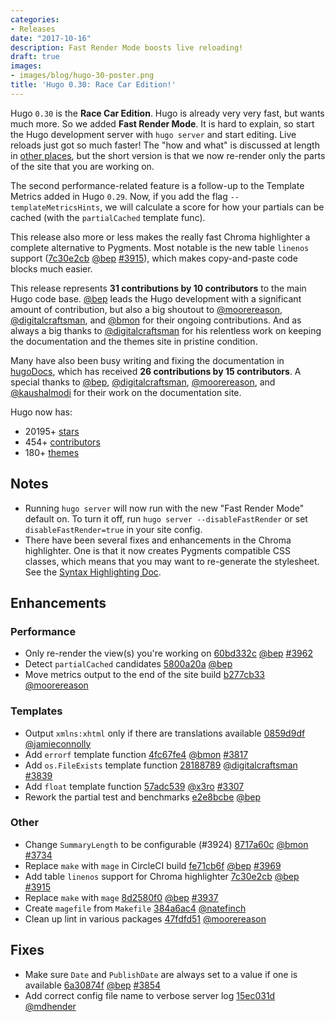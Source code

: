 ```yaml
---
categories:
- Releases
date: "2017-10-16"
description: Fast Render Mode boosts live reloading!
draft: true
images:
- images/blog/hugo-30-poster.png
title: 'Hugo 0.30: Race Car Edition!'
---
```


	
Hugo `0.30` is the **Race Car Edition**. Hugo is already very very fast, but wants much more. So we added **Fast Render Mode**. It is hard to explain, so start the Hugo development server with `hugo server` and start editing. Live reloads just got so much faster! The "how and what" is discussed at length in [other places](https://github.com/gohugoio/hugo/pull/3959), but the short version is that we now re-render only the parts of the site that you are working on.

The second performance-related feature is a follow-up to the Template Metrics added in Hugo `0.29`. Now, if you add the flag `--templateMetricsHints`, we will calculate a score for how your partials can be cached (with the `partialCached` template func).

This release also more or less makes the really fast Chroma highlighter a complete alternative to Pygments. Most notable is the new table `linenos` support ([7c30e2cb](https://github.com/gohugoio/hugo/commit/7c30e2cbb08fdf0e61f80c7f1aa29909aeca4211) [@bep](https://github.com/bep) [#3915](https://github.com/gohugoio/hugo/issues/3915)), which makes copy-and-paste code blocks much easier.

This release represents **31 contributions by 10 contributors** to the main Hugo code base.
[@bep](https://github.com/bep) leads the Hugo development with a significant amount of contribution, but also a big shoutout to [@moorereason](https://github.com/moorereason), [@digitalcraftsman](https://github.com/digitalcraftsman), and [@bmon](https://github.com/bmon) for their ongoing contributions.
And as always a big thanks to [@digitalcraftsman](https://github.com/digitalcraftsman) for his relentless work on keeping the documentation and the themes site in pristine condition.

Many have also been busy writing and fixing the documentation in [hugoDocs](https://github.com/gohugoio/hugoDocs), 
which has received **26 contributions by 15 contributors**. A special thanks to [@bep](https://github.com/bep), [@digitalcraftsman](https://github.com/digitalcraftsman), [@moorereason](https://github.com/moorereason), and [@kaushalmodi](https://github.com/kaushalmodi) for their work on the documentation site.

Hugo now has:

* 20195+ [stars](https://github.com/gohugoio/hugo/stargazers)
* 454+ [contributors](https://github.com/gohugoio/hugo/graphs/contributors)
* 180+ [themes](http://themes.gohugo.io/)

## Notes

* Running `hugo server` will now run with the new "Fast Render Mode" default on. To turn it off, run `hugo server --disableFastRender` or set `disableFastRender=true` in your site config.
* There have been several fixes and enhancements in the Chroma highlighter. One is that it now creates Pygments compatible CSS classes, which means that you may want to re-generate the stylesheet. See the [Syntax Highlighting Doc](https://gohugo.io/content-management/syntax-highlighting/).

## Enhancements

### Performance
* Only re-render the view(s) you're working on [60bd332c](https://github.com/gohugoio/hugo/commit/60bd332c1f68e49e6ac439047e7c660865189380) [@bep](https://github.com/bep) [#3962](https://github.com/gohugoio/hugo/issues/3962)
* Detect `partialCached` candidates [5800a20a](https://github.com/gohugoio/hugo/commit/5800a20a258378440e203a6c4a4343f5077755df) [@bep](https://github.com/bep) 
* Move metrics output to the end of the site build [b277cb33](https://github.com/gohugoio/hugo/commit/b277cb33e4dfa7440fca3b7888026944ce056154) [@moorereason](https://github.com/moorereason) 

### Templates

* Output `xmlns:xhtml` only if there are translations available [0859d9df](https://github.com/gohugoio/hugo/commit/0859d9dfe647db3b8a192da38ad7efb5480a29a1) [@jamieconnolly](https://github.com/jamieconnolly) 
* Add `errorf` template function [4fc67fe4](https://github.com/gohugoio/hugo/commit/4fc67fe44a3c65fc7faaed21d5fa5bb5f87edf2c) [@bmon](https://github.com/bmon) [#3817](https://github.com/gohugoio/hugo/issues/3817)
* Add `os.FileExists` template function [28188789](https://github.com/gohugoio/hugo/commit/2818878994e906c292cbe00cb2a83f1531a21f32) [@digitalcraftsman](https://github.com/digitalcraftsman) [#3839](https://github.com/gohugoio/hugo/issues/3839)
* Add `float` template function [57adc539](https://github.com/gohugoio/hugo/commit/57adc539fc98dcb6fba8070b9611b8bd545f6f7f) [@x3ro](https://github.com/x3ro) [#3307](https://github.com/gohugoio/hugo/issues/3307)
* Rework the partial test and benchmarks [e2e8bcbe](https://github.com/gohugoio/hugo/commit/e2e8bcbec34702a27047b91b6b007a15f1fc0797) [@bep](https://github.com/bep) 

### Other

* Change `SummaryLength` to be configurable (#3924) [8717a60c](https://github.com/gohugoio/hugo/commit/8717a60cc030f4310c1779c0cdd51db37ad636cd) [@bmon](https://github.com/bmon) [#3734](https://github.com/gohugoio/hugo/issues/3734)
* Replace `make` with `mage` in CircleCI build [fe71cb6f](https://github.com/gohugoio/hugo/commit/fe71cb6f5f83cdc8374cf1fc35a6d48102bd4b12) [@bep](https://github.com/bep) [#3969](https://github.com/gohugoio/hugo/issues/3969)
* Add table `linenos` support for Chroma highlighter [7c30e2cb](https://github.com/gohugoio/hugo/commit/7c30e2cbb08fdf0e61f80c7f1aa29909aeca4211) [@bep](https://github.com/bep) [#3915](https://github.com/gohugoio/hugo/issues/3915)
* Replace `make` with `mage` [8d2580f0](https://github.com/gohugoio/hugo/commit/8d2580f07c0253e12524a4b5c13165f876d00b21) [@bep](https://github.com/bep) [#3937](https://github.com/gohugoio/hugo/issues/3937)
* Create `magefile` from `Makefile` [384a6ac4](https://github.com/gohugoio/hugo/commit/384a6ac4bd2de16fcd6a1c952e7ca41b66023a12) [@natefinch](https://github.com/natefinch) 
* Clean up lint in various packages [47fdfd51](https://github.com/gohugoio/hugo/commit/47fdfd5196cd24a23b30afe1d88969ffb413ab59) [@moorereason](https://github.com/moorereason) 

## Fixes

* Make sure `Date` and `PublishDate` are always set to a value if one is available [6a30874f](https://github.com/gohugoio/hugo/commit/6a30874f19610a38e846e120aac03c68e12f9b7b) [@bep](https://github.com/bep) [#3854](https://github.com/gohugoio/hugo/issues/3854)
* Add correct config file name to verbose server log [15ec031d](https://github.com/gohugoio/hugo/commit/15ec031d9818d239bfbff525c00cd99cc3118a96) [@mdhender](https://github.com/mdhender) 
